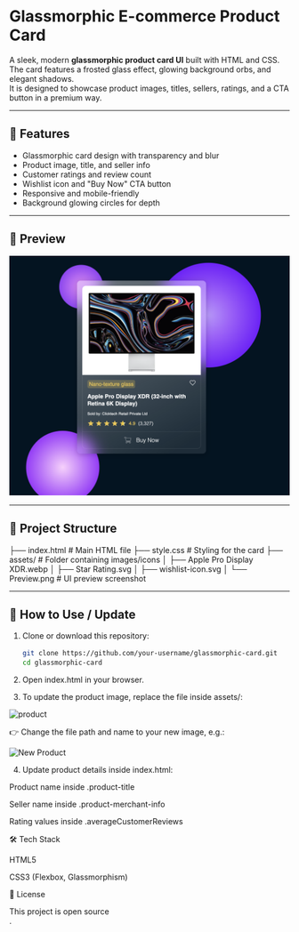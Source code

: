# Glassmorphic E-commerce Product Card

A sleek, modern **glassmorphic product card UI** built with HTML and CSS.  
The card features a frosted glass effect, glowing background orbs, and elegant shadows.  
It is designed to showcase product images, titles, sellers, ratings, and a CTA button in a premium way.  

---

## 🚀 Features
- Glassmorphic card design with transparency and blur
- Product image, title, and seller info
- Customer ratings and review count
- Wishlist icon and "Buy Now" CTA button
- Responsive and mobile-friendly
- Background glowing circles for depth

---

## 📸 Preview
![UI Preview](assets/Preview.png)

---

## 📂 Project Structure
├── index.html # Main HTML file
├── style.css # Styling for the card
├── assets/ # Folder containing images/icons
│ ├── Apple Pro Display XDR.webp
│ ├── Star Rating.svg
│ ├── wishlist-icon.svg
│ └── Preview.png # UI preview screenshot



---

## 🔧 How to Use / Update

1. Clone or download this repository:
   ```bash
   git clone https://github.com/your-username/glassmorphic-card.git
   cd glassmorphic-card

2. Open index.html in your browser.

3. To update the product image, replace the file inside assets/:

<img src="assets/Apple Pro Display XDR.webp" alt="product" />

👉 Change the file path and name to your new image, e.g.:

<img src="assets/your-product-image.png" alt="New Product" />

4. Update product details inside index.html:

Product name inside .product-title

Seller name inside .product-merchant-info

Rating values inside .averageCustomerReviews

🛠️ Tech Stack

HTML5

CSS3 (Flexbox, Glassmorphism)

📌 License

This project is open source  
.


 